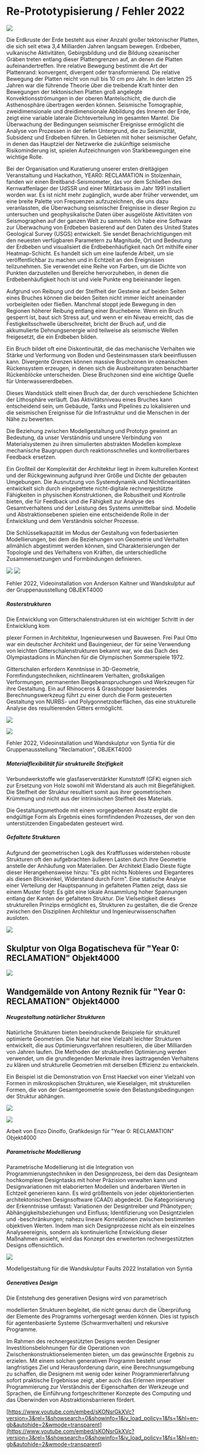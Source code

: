 # **Re-Prototypisierung / Fehler 2022**

![](https://images.prismic.io/syntia/debd4ffe-54c1-4435-9edf-b05258588a9a_img_20221001_190122-1.jpg?auto=compress,format)

Die Erdkruste der Erde besteht aus einer Anzahl großer tektonischer Platten, die sich seit etwa 3,4 Milliarden Jahren langsam bewegen. Erdbeben, vulkanische Aktivitäten, Gebirgsbildung und die Bildung ozeanischer Gräben treten entlang dieser Plattengrenzen auf, an denen die Platten aufeinandertreffen. Ihre relative Bewegung bestimmt die Art der Plattenrand: konvergent, divergent oder transformierend. Die relative Bewegung der Platten reicht von null bis 10 cm pro Jahr. In den letzten 25 Jahren war die führende Theorie über die treibende Kraft hinter den Bewegungen der tektonischen Platten groß angelegte Konvektionsströmungen in der oberen Mantelschicht, die durch die Asthenosphäre übertragen werden können. Seismische Tomographie, zweidimensionale und dreidimensionale Abbildung des Inneren der Erde, zeigt eine variable laterale Dichteverteilung im gesamten Mantel. Die Überwachung der Bedingungen seismischer Ereignisse ermöglicht die Analyse von Prozessen in der tiefen Untergrund, die zu Seismizität, Subsidenz und Erdbeben führen. In Gebieten mit hoher seismischer Gefahr, in denen das Hauptziel der Netzwerke die zukünftige seismische Risikominderung ist, spielen Aufzeichnungen von Starkbewegungen eine wichtige Rolle.

Bei der Organisation und Kuratierung unserer ersten dreitägigen Veranstaltung und Hackathon, YEAR0: RECLAMATION in Stolzenhain, fanden wir einen Breitband-Seismometer, das vor dem Schließen des Kernwaffenlager der UdSSR und einer Militärbasis im Jahr 1991 installiert worden war. Es ist nicht mehr zugänglich, wurde aber früher verwendet, um eine breite Palette von Frequenzen aufzuzeichnen, die uns dazu veranlassten, die Überwachung seismischer Ereignisse in dieser Region zu untersuchen und geophysikalische Daten über ausgelöste Aktivitäten von Seismographen auf der ganzen Welt zu sammeln. Ich habe eine Software zur Überwachung von Erdbeben basierend auf den Daten des United States Geological Survey (USGS) entwickelt. Sie sendet Benachrichtigungen mit den neuesten verfügbaren Parametern zu Magnitude, Ort und Bedeutung der Erdbeben und visualisiert die Erdbebenhäufigkeit nach Ort mithilfe einer Heatmap-Schicht. Es handelt sich um eine laufende Arbeit, um sie veröffentlichbar zu machen und in Echtzeit an den Ereignissen teilzunehmen. Sie verwendet eine Reihe von Farben, um die Dichte von Punkten darzustellen und Bereiche hervorzuheben, in denen die Erdbebenhäufigkeit hoch ist und viele Punkte eng beieinander liegen.

Aufgrund von Reibung und der Steifheit der Gesteine auf beiden Seiten eines Bruches können die beiden Seiten nicht immer leicht aneinander vorbeigleiten oder fließen. Manchmal stoppt jede Bewegung in den Regionen höherer Reibung entlang einer Bruchebene. Wenn ein Bruch gesperrt ist, baut sich Stress auf, und wenn er ein Niveau erreicht, das die Festigkeitsschwelle überschreitet, bricht der Bruch auf, und die akkumulierte Dehnungsenergie wird teilweise als seismische Wellen freigesetzt, die ein Erdbeben bilden.

Ein Bruch bildet oft eine Diskontinuität, die das mechanische Verhalten wie Stärke und Verformung von Boden und Gesteinsmassen stark beeinflussen kann. Divergente Grenzen können massive Bruchzonen im ozeanischen Rückensystem erzeugen, in denen sich die Ausbreitungsraten benachbarter Rückenblöcke unterscheiden. Diese Bruchzonen sind eine wichtige Quelle für Unterwassererdbeben.

Dieses Wandstück stellt einen Bruch dar, der durch verschiedene Schichten der Lithosphäre verläuft. Das Aktivitätsniveau eines Bruches kann entscheidend sein, um Gebäude, Tanks und Pipelines zu lokalisieren und die seismischen Ereignisse für die Infrastruktur und die Menschen in der Nähe zu bewerten.

Die Beziehung zwischen Modellgestaltung und Prototyp gewinnt an Bedeutung, da unser Verständnis und unsere Verbindung von Materialsystemen zu ihren simulierten abstrakten Modellen komplexe mechanische Baugruppen durch reaktionsschnelles und kontrollierbares Feedback ersetzen.

Ein Großteil der Komplexität der Architektur liegt in ihrem kulturellen Kontext und der Rückgewinnung aufgrund ihrer Größe und Dichte der gebauten Umgebungen. Die Ausnutzung von Systemdynamik und Nichtlinearitäten entwickelt sich durch eingebettete nicht-digitale rechnergestützte Fähigkeiten in physischen Konstruktionen, die Robustheit und Kontrolle bieten, die für Feedback und die Fähigkeit zur Analyse des Gesamtverhaltens und der Leistung des Systems unmittelbar sind. Modelle und Abstraktionsebenen spielen eine entscheidende Rolle in der Entwicklung und dem Verständnis solcher Prozesse.

Die Schlüsselkapazität im Modus der Gestaltung von federbasierten Modellierungen, bei dem die Beziehungen von Geometrie und Verhalten allmählich abgestimmt werden können, sind Charakterisierungen der Topologie und des Verhaltens von Kräften, die unterschiedliche Zusammensetzungen und Formbindungen definieren.

![](https://images.prismic.io/syntia/93778901-00aa-41a3-a00e-cbe41167d8d1_img_20221001_190121.jpg?auto=compress,format)
![](https://images.prismic.io/syntia/5f8adca8-f280-486c-9565-dd4b99fe0b5c_img_20221001_175744.jpg?auto=compress,format)

Fehler 2022, Videoinstallation von Anderson Kaltner und Wandskulptur auf der Gruppenausstellung OBJEKT4000

##### **Rasterstrukturen**

Die Entwicklung von Gitterschalenstrukturen ist ein wichtiger Schritt in der Entwicklung kom

plexer Formen in Architektur, Ingenieurwesen und Bauwesen. Frei Paul Otto war ein deutscher Architekt und Bauingenieur, der für seine Verwendung von leichten Gitterschalenstrukturen bekannt war, wie das Dach des Olympiastadions in München für die Olympischen Sommerspiele 1972.

Gitterschalen erfordern Kenntnisse in 3D-Geometrie, Formfindungstechniken, nichtlinearem Verhalten, großskaligen Verformungen, permanenten Biegebeanspruchungen und Werkzeugen für ihre Gestaltung. Ein auf Rhinoceros & Grasshopper basierendes Berechnungswerkzeug führt zu einer durch die Form gesteuerten Gestaltung von NURBS- und Polygonnetzoberflächen, das eine strukturelle Analyse des resultierenden Gitters ermöglicht.

![](https://images.prismic.io/syntia/833d8cdf-44e1-4e56-9814-9ca167a03b5b_img_20220930_003556.jpg?auto=compress,format)

![](https://images.prismic.io/syntia/83fe209a-0465-4bc7-833d-ff2da5cc7cb3_308954217_1321351535068036_3825105996655824546_n.jpg?auto=compress,format)

Fehler 2022, Videoinstallation und Wandskulptur von Syntia für die Gruppenausstellung "Reclamation", OBJEKT4000

##### **Materialflexibilität für strukturelle Steifigkeit**

Verbundwerkstoffe wie glasfaserverstärkter Kunststoff (GFK) eignen sich zur Ersetzung von Holz sowohl mit Widerstand als auch mit Biegefähigkeit. Die Steifheit der Struktur resultiert somit aus ihrer geometrischen Krümmung und nicht aus der intrinsischen Steifheit des Materials.

Die Gestaltungsmethode mit einem vorgegebenen Ansatz ergibt die endgültige Form als Ergebnis eines formfindenden Prozesses, der von den unterstützenden Eingabedaten gesteuert wird.

##### **Gefaltete Strukturen**

Aufgrund der geometrischen Logik des Kraftflusses widerstehen robuste Strukturen oft den aufgebrachten äußeren Lasten durch ihre Geometrie anstelle der Anhäufung von Materialien. Der Architekt Eladio Dieste fügte dieser Herangehensweise hinzu: "Es gibt nichts Nobleres und Eleganteres als diesen Blickwinkel, Widerstand durch Form". Eine statische Analyse einer Verteilung der Hauptspannung in gefalteten Platten zeigt, dass sie einem Muster folgt: Es gibt eine lokale Ansammlung hoher Spannungen entlang der Kanten der gefalteten Struktur. Die Vielseitigkeit dieses strukturellen Prinzips ermöglicht es, Strukturen zu gestalten, die die Grenze zwischen den Disziplinen Architektur und Ingenieurwissenschaften ausloten.

![](https://images.prismic.io/syntia/8b023393-68f1-45cd-9c49-e7043ccfbdfb_img_20221001_134719.jpg?auto=compress,format)

## Skulptur von Olga Bogatischeva für "Year 0: RECLAMATION" Objekt4000

![](https://images.prismic.io/syntia/0f825407-9287-487a-8df4-3a02ebe094e9_img_20221001_000118.jpg?auto=compress,format)

## Wandgemälde von Antony Reznik für "Year 0: RECLAMATION" Objekt4000

##### **Neugestaltung natürlicher Strukturen**

Natürliche Strukturen bieten beeindruckende Beispiele für strukturell optimierte Geometrien. Die Natur hat eine Vielzahl leichter Strukturen entwickelt, die aus Optimierungsverfahren resultieren, die über Milliarden von Jahren laufen. Die Methoden der strukturellen Optimierung werden verwendet, um die grundlegenden Merkmale ihres lasttragenden Verhaltens zu klären und strukturelle Geometrien mit derselben Effizienz zu entwickeln.

Ein Beispiel ist die Demonstration von Ernst Haeckel von einer Vielzahl von Formen in mikroskopischen Strukturen, wie Kieselalgen, mit strukturellen Formen, die von der Gesamtgeometrie sowie den Belastungsbedingungen der Struktur abhängen.

![](https://images.prismic.io/syntia/0b27288c-aed9-4495-9160-012519e539ab_objkt4000-v2-page-0011.jpg?auto=compress,format)

![](https://images.prismic.io/syntia/a525abf2-8497-416f-9070-5a06d6773f01_objkt4000-v2-1.jpg?auto=compress,format)

Arbeit von Enzo Dinolfo, Grafikdesign für "Year 0: RECLAMATION" Objekt4000

##### **Parametrische Modellierung**

Parametrische Modellierung ist die Integration von Programmierungstechniken in den Designprozess, bei dem das Designteam hochkomplexe Designtasks mit hoher Präzision verwalten kann und Designvariationen mit elaborierten Modellen und änderbaren Werten in Echtzeit generieren kann. Es wird größtenteils von jeder objektorientierten architektonischen Designsoftware (CAAD) abgedeckt. Die Kategorisierung der Erkenntnisse umfasst: Variationen der Designtreiber und Phänotypen; Abhängigkeitsbeziehungen und Einfluss; Identifizierung von Designtzielen und -beschränkungen; nahezu lineare Korrelationen zwischen bestimmten objektiven Werten. Indem man sich Designprozesse nicht als ein einzelnes Analyseereignis, sondern als kontinuierliche Entwicklung dieser Maßnahmen ansieht, wird das Konzept des erweiterten rechnergestützten Designs offensichtlich.

![](https://images.prismic.io/syntia/d50a6d7a-fbb9-4644-8f8a-f412c4d61ff7_screenshot-2022-09-25-170124.png?auto=compress,format)

Modellgestaltung für die Wandskulptur Faults 2022 Installation von Syntia

##### **Generatives Design**

Die Entstehung des generativen Designs wird von parametrisch

 modellierten Strukturen begleitet, die nicht genau durch die Überprüfung der Elemente des Programms vorhergesagt werden können. Dies ist typisch für agentenbasierte Systeme (Schwarmverhalten) und rekursive Programme.

Im Rahmen des rechnergestützten Designs werden Designer Investitionsbelohnungen für die Operationen von Zwischenkonstruktionselementen bieten, um das gewünschte Ergebnis zu erzielen. Mit einem solchen generativen Programm besteht unser langfristiges Ziel und Herausforderung darin, eine Berechnungsumgebung zu schaffen, die Designern mit wenig oder keiner Programmiererfahrung sofort praktische Ergebnisse zeigt, aber auch das Erlernen imperativer Programmierung zur Verständnis der Eigenschaften der Werkzeuge und Sprachen, die Einführung fortgeschrittener Konzepte des Computing und das Überwinden von Abstraktionsbarrieren fördert.

[https://www.youtube.com/embed/sKONsrGkXVc?version=3&rel=1&showsearch=0&showinfo=1&iv_load_policy=1&fs=1&hl=en-gb&autohide=2&wmode=transparent](https://www.youtube.com/embed/sKONsrGkXVc?version=3&rel=1&showsearch=0&showinfo=1&iv_load_policy=1&fs=1&hl=en-gb&autohide=2&wmode=transparent)